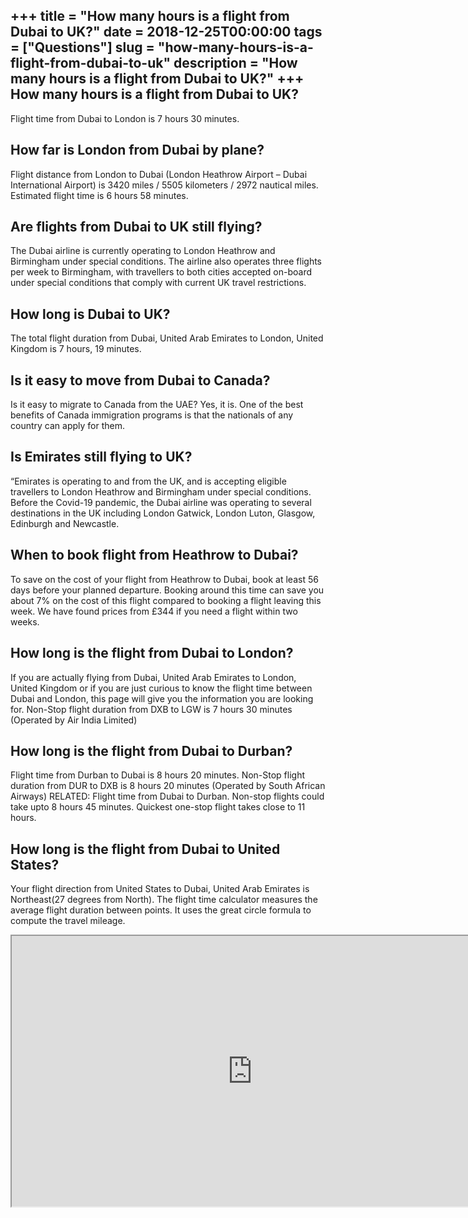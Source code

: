 +++
title = "How many hours is a flight from Dubai to UK?"
date = 2018-12-25T00:00:00
tags = ["Questions"]
slug = "how-many-hours-is-a-flight-from-dubai-to-uk"
description = "How many hours is a flight from Dubai to UK?"
+++
How many hours is a flight from Dubai to UK?
--------------------------------------------

Flight time from Dubai to London is 7 hours 30 minutes.

How far is London from Dubai by plane?
--------------------------------------

Flight distance from London to Dubai (London Heathrow Airport – Dubai International Airport) is 3420 miles / 5505 kilometers / 2972 nautical miles. Estimated flight time is 6 hours 58 minutes.

Are flights from Dubai to UK still flying?
------------------------------------------

The Dubai airline is currently operating to London Heathrow and Birmingham under special conditions. The airline also operates three flights per week to Birmingham, with travellers to both cities accepted on-board under special conditions that comply with current UK travel restrictions.

How long is Dubai to UK?
------------------------

The total flight duration from Dubai, United Arab Emirates to London, United Kingdom is 7 hours, 19 minutes.

Is it easy to move from Dubai to Canada?
----------------------------------------

Is it easy to migrate to Canada from the UAE? Yes, it is. One of the best benefits of Canada immigration programs is that the nationals of any country can apply for them.

Is Emirates still flying to UK?
-------------------------------

“Emirates is operating to and from the UK, and is accepting eligible travellers to London Heathrow and Birmingham under special conditions. Before the Covid-19 pandemic, the Dubai airline was operating to several destinations in the UK including London Gatwick, London Luton, Glasgow, Edinburgh and Newcastle.

When to book flight from Heathrow to Dubai?
-------------------------------------------

To save on the cost of your flight from Heathrow to Dubai, book at least 56 days before your planned departure. Booking around this time can save you about 7% on the cost of this flight compared to booking a flight leaving this week. We have found prices from £344 if you need a flight within two weeks.

How long is the flight from Dubai to London?
--------------------------------------------

If you are actually flying from Dubai, United Arab Emirates to London, United Kingdom or if you are just curious to know the flight time between Dubai and London, this page will give you the information you are looking for. Non-Stop flight duration from DXB to LGW is 7 hours 30 minutes (Operated by Air India Limited)

How long is the flight from Dubai to Durban?
--------------------------------------------

Flight time from Durban to Dubai is 8 hours 20 minutes. Non-Stop flight duration from DUR to DXB is 8 hours 20 minutes (Operated by South African Airways) RELATED: Flight time from Dubai to Durban. Non-stop flights could take upto 8 hours 45 minutes. Quickest one-stop flight takes close to 11 hours.

How long is the flight from Dubai to United States?
---------------------------------------------------

Your flight direction from United States to Dubai, United Arab Emirates is Northeast(27 degrees from North). The flight time calculator measures the average flight duration between points. It uses the great circle formula to compute the travel mileage.

<iframe allow="accelerometer; autoplay; clipboard-write; encrypted-media; gyroscope; picture-in-picture" allowfullscreen="" class="__youtube_prefs__  epyt-is-override  no-lazyload" data-no-lazy="1" data-origheight="433" data-origwidth="770" data-skipgform_ajax_framebjll="" height="433" id="_ytid_57957" loading="lazy" src="https://www.youtube.com/embed/F2tyfo_MltI?enablejsapi=1&autoplay=0&cc_load_policy=0&cc_lang_pref=&iv_load_policy=1&loop=0&modestbranding=0&rel=1&fs=1&playsinline=0&autohide=2&theme=dark&color=red&controls=1&" title="YouTube player" width="770"></iframe>